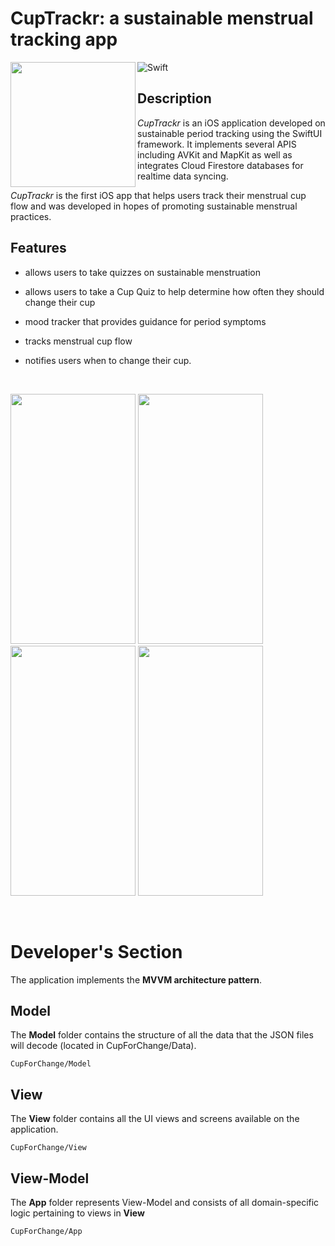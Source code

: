 # CupTrackr: a sustainable menstrual tracking app
![Swift](https://img.shields.io/badge/swift-F54A2A?style=for-the-badge&logo=swift&logoColor=white)
<img align="left" src="https://user-images.githubusercontent.com/53469845/183949376-0bb5b2d8-0d0b-46eb-ae2c-632db2568de8.png" width= "200" height="200" />

## Description 
*CupTrackr* is an iOS application developed on sustainable period tracking using the SwiftUI framework. It implements several APIS including AVKit and MapKit as well as integrates Cloud Firestore databases for realtime data syncing.
<br />

*CupTrackr* is the first iOS app that helps users track their menstrual cup flow and was developed in hopes of promoting sustainable menstrual practices.

## Features <br />


- allows users to take quizzes on sustainable menstruation<br/>

- allows users to take a Cup Quiz to help determine how often they should change their cup
- mood tracker that provides guidance for period symptoms
- tracks menstrual cup flow
- notifies users when to change their cup. 

&nbsp;

<img src="https://user-images.githubusercontent.com/53469845/183836644-2b3c3a9c-446d-4f7f-8986-560b75aeaf3b.png" width="200" height="400" /> <img src="https://user-images.githubusercontent.com/53469845/183836764-735405e8-e2d3-4259-b28f-39feab39e2d5.png" width="200" height="400" /> <img src="https://user-images.githubusercontent.com/53469845/183836742-df037079-2180-4961-9f12-a4abac662b73.png" width="200" height="400" />  <img src="https://user-images.githubusercontent.com/53469845/183836777-0a298ccc-1ebb-4231-9520-6ac880020a2c.png" width="200" height="400" />

&nbsp;

# Developer's Section
The application implements the **MVVM architecture pattern**.
## Model
The **Model** folder contains the structure of all the data that the JSON files will decode (located in CupForChange/Data). 
```
CupForChange/Model
```
## View
The **View** folder contains all the UI views and screens available on the application. 
```
CupForChange/View
```
## View-Model
The **App** folder represents View-Model and consists of all domain-specific logic pertaining to views in **View**
```
CupForChange/App
```
